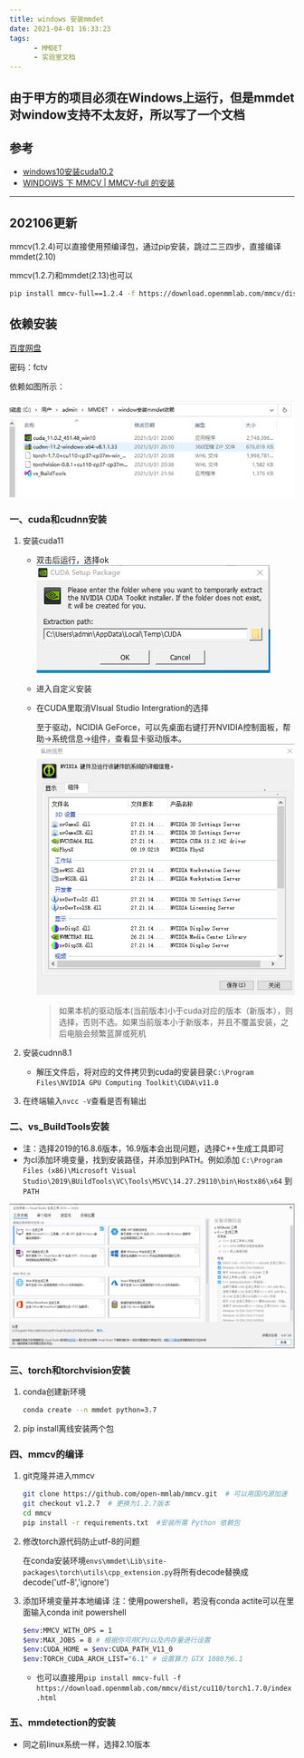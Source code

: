 ```yaml
---
title: windows 安装mmdet
date: 2021-04-01 16:33:23
tags:
      - MMDET 
      - 实验室文档
---
```

由于甲方的项目必须在Windows上运行，但是mmdet对window支持不太友好，所以写了一个文档
---
## 参考

- [windows10安装cuda10.2](https://blog.csdn.net/bingo_liu/article/details/103224730)
- [WINDOWS 下 MMCV | MMCV-full 的安装](https://zhuanlan.zhihu.com/p/308281195)
---
## 202106更新
mmcv(1.2.4)可以直接使用预编译包，通过pip安装，跳过二三四步，直接编译mmdet(2.10)

mmcv(1.2.7)和mmdet(2.13)也可以

```bash
pip install mmcv-full==1.2.4 -f https://download.openmmlab.com/mmcv/dist/cu110/torch1.7.0/index.html
```

## 依赖安装


[百度网盘](https://pan.baidu.com/s/13rnuoTin-FydurQlzf4y2g)    

密码：fctv

依赖如图所示：

![依赖](/img/article/依赖.PNG)

### 一、cuda和cudnn安装

1. 安装cuda11

   - 双击后运行，选择ok
   ![启动界面](/img/article/p1.PNG)

   - 进入自定义安装

   - 在CUDA里取消VIsual Studio Intergration的选择

     至于驱动，NCIDIA GeForce，可以先桌面右键打开NVIDIA控制面板，帮助->系统信息->组件，查看显卡驱动版本。
     ![驱动信息](/img/article/p2.PNG)

     > 如果本机的驱动版本(当前版本)小于cuda对应的版本（新版本），则选择，否则不选。如果当前版本小于新版本，并且不覆盖安装，之后电脑会频繁蓝屏或死机

2. 安装cudnn8.1

   - 解压文件后，将对应的文件拷贝到cuda的安装目录```C:\Program Files\NVIDIA GPU Computing Toolkit\CUDA\v11.0```

3. 在终端输入```nvcc -V```查看是否有输出

### 二、vs_BuildTools安装

- 注：选择2019的16.8.6版本，16.9版本会出现问题，选择C++生成工具即可
- 为cl添加环境变量，找到安装路径，并添加到PATH。例如添加 `C:\Program Files (x86)\Microsoft Visual Studio\2019\BUildTools\VC\Tools\MSVC\14.27.29110\bin\Hostx86\x64` 到 `PATH`

![BUildTools界面](/img/article/build.PNG)

### 三、torch和torchvision安装

 1. conda创建新环境

    ```bash
    conda create --n mmdet python=3.7
    ```

2. pip install离线安装两个包

### 四、mmcv的编译

1. git克隆并进入mmcv

   ```bash
   git clone https://github.com/open-mmlab/mmcv.git  # 可以用国内源加速
   git checkout v1.2.7  # 更换为1.2.7版本
   cd mmcv
   pip install -r requirements.txt  #安装所需 Python 依赖包
   ```

2. 修改torch源代码防止utf-8的问题

   在conda安装环境```envs\mmdet\Lib\site-packages\torch\utils\cpp_extension.py```将所有decode替换成decode('utf-8','ignore')

2. 添加环境变量并本地编译
   注：使用powershell，若没有conda actite可以在里面输入conda init powershell

   ```bash
   $env:MMCV_WITH_OPS = 1
   $env:MAX_JOBS = 8 # 根据你可用CPU以及内存量进行设置
   $env:CUDA_HOME = $env:CUDA_PATH_V11_0
   $env:TORCH_CUDA_ARCH_LIST="6.1" # 设置算力 GTX 1080为6.1
   ```

   - 也可以直接用```pip install mmcv-full -f https://download.openmmlab.com/mmcv/dist/cu110/torch1.7.0/index.html ```

### 五、mmdetection的安装

- 同之前linux系统一样，选择2.10版本